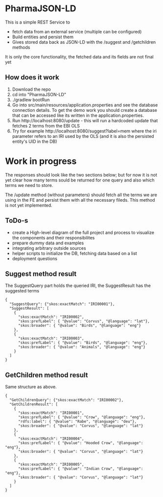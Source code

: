 # PharmaJSON-LD

This is a simple REST Service to
- fetch data from an external service (multiple can be configured)
- Build entities and persist them
- Gives stored data back as JSON-LD with the /suggest and /getchildren methods

It is only the core functionality, the fetched data and its fields are not final yet

## How does it work

1. Download the repo
2. cd into "PharmaJSON-LD"
3. ./gradlew bootRun
4. Go into src/main/resources/application.properties and see the database connection details. To get the demo work you should create a database that can be accessed like its written in the application.properties.
5. Run http://localhost:8080/update - this will run a hardcoded update that fetches 2 terms from the EBI OLS
6. Try for example http://localhost:8080/suggest?label=mem where the iri parameter refers to an IRI used by the OLS (and it is also the persisted entity's UID in the DB)


# Work in progress

The responses should look like the two sections below; but for now it is not yet clear how many terms sould be returned for one query and also which terms we need to store.

The /update method (without parameters) should fetch all the terms we are using in the FE and persist them with all the necessary fileds. This method is not yet implemented.

## ToDo-s
- create a High-level diagram of the full project and process to visualize the components and their responsibilites
- prepare dummy data and examples
- integrating arbitrary outside sources
- helper scripts to initialize the DB, fetching data based on a list
- deployment questions


## Suggest method result
The SuggestQuery part holds the queried IRI, the SuggestResult has the suggested terms

```
{
  "SuggestQuery": {"skos:exactMatch": "IRI00001"},  
  "SuggestResult": [
    {
      "skos:exactMatch": "IRI00002",
      "skos:prefLabel": { "@value": "Corvus", "@language": "lat"},
      "skos:broader": { "@value": "Birds", "@language": "eng"}
    },
    {
      "skos:exactMatch": "IRI00003",
      "skos:prefLabel": { "@value": "Birds", "@language": "eng"},
      "skos:broader": { "@value": "Animals", "@language": "eng"}
    }
  ]
}
```


## GetChildren method result
Same structure as above.
```
{
  "GetChildrenQuery": {"skos:exactMatch": "IRI00002"},  
  "GetChildrenResult": [
    {
      "skos:exactMatch": "IRI00001",
      "skos:prefLabel": { "@value": "Crow", "@language": "eng"},
      "rdfs:label": { "@value": "Rabe", "@language": "deu"},
      "skos:broader": { "@value": "Corvus", "@language": "lat"}
    },
    {
      "skos:exactMatch": "IRI00004",
      "skos:prefLabel": { "@value": "Hooded Crow", "@language": "eng"},
      "skos:broader": { "@value": "Corvus", "@language": "lat"}
    },
    {
      "skos:exactMatch": "IRI00005",
      "skos:prefLabel": { "@value": "Indian Crow", "@language": "eng"},
      "skos:broader": { "@value": "Corvus", "@language": "lat"}
    }
  ]
}
```
